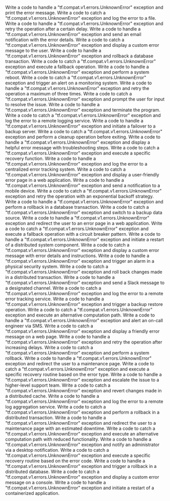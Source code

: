 Write a code to handle a "tf.compat.v1.errors.UnknownError" exception and print the error message.
Write a code to catch a "tf.compat.v1.errors.UnknownError" exception and log the error to a file.
Write a code to handle a "tf.compat.v1.errors.UnknownError" exception and retry the operation after a certain delay.
Write a code to handle a "tf.compat.v1.errors.UnknownError" exception and send an email notification with the error details.
Write a code to catch a "tf.compat.v1.errors.UnknownError" exception and display a custom error message to the user.
Write a code to handle a "tf.compat.v1.errors.UnknownError" exception and rollback a database transaction.
Write a code to catch a "tf.compat.v1.errors.UnknownError" exception and execute a fallback operation.
Write a code to handle a "tf.compat.v1.errors.UnknownError" exception and perform a system reboot.
Write a code to catch a "tf.compat.v1.errors.UnknownError" exception and trigger an alert on a monitoring system.
Write a code to handle a "tf.compat.v1.errors.UnknownError" exception and retry the operation a maximum of three times.
Write a code to catch a "tf.compat.v1.errors.UnknownError" exception and prompt the user for input to resolve the issue.
Write a code to handle a "tf.compat.v1.errors.UnknownError" exception and terminate the program.
Write a code to catch a "tf.compat.v1.errors.UnknownError" exception and log the error to a remote logging service.
Write a code to handle a "tf.compat.v1.errors.UnknownError" exception and initiate a failover to a backup server.
Write a code to catch a "tf.compat.v1.errors.UnknownError" exception and perform a cleanup operation before exiting.
Write a code to handle a "tf.compat.v1.errors.UnknownError" exception and display a helpful error message with troubleshooting steps.
Write a code to catch a "tf.compat.v1.errors.UnknownError" exception and execute a specific recovery function.
Write a code to handle a "tf.compat.v1.errors.UnknownError" exception and log the error to a centralized error tracking system.
Write a code to catch a "tf.compat.v1.errors.UnknownError" exception and display a user-friendly error page in a web application.
Write a code to handle a "tf.compat.v1.errors.UnknownError" exception and send a notification to a mobile device.
Write a code to catch a "tf.compat.v1.errors.UnknownError" exception and retry the operation with an exponential backoff strategy.
Write a code to handle a "tf.compat.v1.errors.UnknownError" exception and perform a rollback in a database transaction.
Write a code to catch a "tf.compat.v1.errors.UnknownError" exception and switch to a backup data source.
Write a code to handle a "tf.compat.v1.errors.UnknownError" exception and redirect the user to an error page in a web application.
Write a code to catch a "tf.compat.v1.errors.UnknownError" exception and execute a fallback operation with a circuit breaker pattern.
Write a code to handle a "tf.compat.v1.errors.UnknownError" exception and initiate a restart of a distributed system component.
Write a code to catch a "tf.compat.v1.errors.UnknownError" exception and display a custom error message with error details and instructions.
Write a code to handle a "tf.compat.v1.errors.UnknownError" exception and trigger an alarm in a physical security system.
Write a code to catch a "tf.compat.v1.errors.UnknownError" exception and roll back changes made in a distributed transaction.
Write a code to handle a "tf.compat.v1.errors.UnknownError" exception and send a Slack message to a designated channel.
Write a code to catch a "tf.compat.v1.errors.UnknownError" exception and log the error to a remote error tracking service.
Write a code to handle a "tf.compat.v1.errors.UnknownError" exception and trigger a backup restore operation.
Write a code to catch a "tf.compat.v1.errors.UnknownError" exception and execute an alternative computation path.
Write a code to handle a "tf.compat.v1.errors.UnknownError" exception and alert an on-call engineer via SMS.
Write a code to catch a "tf.compat.v1.errors.UnknownError" exception and display a friendly error message on a web page.
Write a code to handle a "tf.compat.v1.errors.UnknownError" exception and retry the operation after increasing delays.
Write a code to catch a "tf.compat.v1.errors.UnknownError" exception and perform a system rollback.
Write a code to handle a "tf.compat.v1.errors.UnknownError" exception and redirect the user to a maintenance page.
Write a code to catch a "tf.compat.v1.errors.UnknownError" exception and execute a specific recovery routine based on the error type.
Write a code to handle a "tf.compat.v1.errors.UnknownError" exception and escalate the issue to a higher-level support team.
Write a code to catch a "tf.compat.v1.errors.UnknownError" exception and revert changes made in a distributed cache.
Write a code to handle a "tf.compat.v1.errors.UnknownError" exception and log the error to a remote log aggregation service.
Write a code to catch a "tf.compat.v1.errors.UnknownError" exception and perform a rollback in a distributed transaction.
Write a code to handle a "tf.compat.v1.errors.UnknownError" exception and redirect the user to a maintenance page with an estimated downtime.
Write a code to catch a "tf.compat.v1.errors.UnknownError" exception and execute an alternative computation path with reduced functionality.
Write a code to handle a "tf.compat.v1.errors.UnknownError" exception and notify an administrator via a desktop notification.
Write a code to catch a "tf.compat.v1.errors.UnknownError" exception and execute a specific recovery routine based on the error code.
Write a code to handle a "tf.compat.v1.errors.UnknownError" exception and trigger a rollback in a distributed database.
Write a code to catch a "tf.compat.v1.errors.UnknownError" exception and display a custom error message on a console.
Write a code to handle a "tf.compat.v1.errors.UnknownError" exception and initiate a restart of a containerized application.